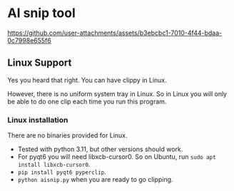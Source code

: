 # AI snip tool
https://github.com/user-attachments/assets/b3ebcbc1-7010-4f44-bdaa-0c7998e655f6

## Linux Support
Yes you heard that right. You can have clippy in Linux.

However, there is no uniform system tray in Linux. So in Linux you will only be able to do one clip each time you run this program.

### Linux installation
There are no binaries provided for Linux.

* Tested with python 3.11, but other versions should work.
* For pyqt6 you will need libxcb-cursor0. So on Ubuntu, run `sudo apt install libxcb-cursor0`.
* `pip install pyqt6 pyperclip`.
* `python aisnip.py` when you are ready to go clipping.
